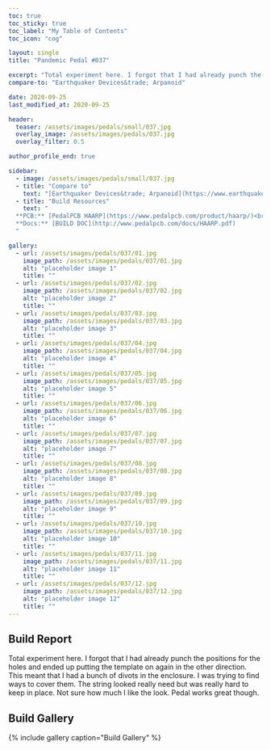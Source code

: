 ```yaml
---
toc: true
toc_sticky: true
toc_label: "My Table of Contents"
toc_icon: "cog"

layout: single
title: "Pandemic Pedal #037"

excerpt: "Total experiment here. I forgot that I had already punch the positions for the holes and ended up putting the template on again in the other direction. This meant that I had a bunch of divots in the enclosure. I was trying to find ways to cover them. The string looked really need but was really hard to keep in place. Not sure how much I like the look. Pedal works great though."
compare-to: "Earthquaker Devices&trade; Arpanoid"

date: 2020-09-25
last_modified_at: 2020-09-25

header:
  teaser: /assets/images/pedals/small/037.jpg
  overlay_image: /assets/images/pedals/037.jpg
  overlay_filter: 0.5

author_profile_end: true

sidebar:
  - image: /assets/images/pedals/small/037.jpg
  - title: "Compare to"
    text: "[Earthquaker Devices&trade; Arpanoid](https://www.earthquakerdevices.com/arpanoid)"
  - title: "Build Resources"
    text: "
  **PCB:** [PedalPCB HAARP](https://www.pedalpcb.com/product/haarp/)<br>
  **Docs:** [BUILD DOC](http://www.pedalpcb.com/docs/HAARP.pdf)
  "

gallery:
  - url: /assets/images/pedals/037/01.jpg
    image_path: /assets/images/pedals/037/01.jpg
    alt: "placeholder image 1"
    title: ""
  - url: /assets/images/pedals/037/02.jpg
    image_path: /assets/images/pedals/037/02.jpg
    alt: "placeholder image 2"
    title: ""
  - url: /assets/images/pedals/037/03.jpg
    image_path: /assets/images/pedals/037/03.jpg
    alt: "placeholder image 3"
    title: ""
  - url: /assets/images/pedals/037/04.jpg
    image_path: /assets/images/pedals/037/04.jpg
    alt: "placeholder image 4"
    title: ""
  - url: /assets/images/pedals/037/05.jpg
    image_path: /assets/images/pedals/037/05.jpg
    alt: "placeholder image 5"
    title: ""
  - url: /assets/images/pedals/037/06.jpg
    image_path: /assets/images/pedals/037/06.jpg
    alt: "placeholder image 6"
    title: ""
  - url: /assets/images/pedals/037/07.jpg
    image_path: /assets/images/pedals/037/07.jpg
    alt: "placeholder image 7"
    title: ""
  - url: /assets/images/pedals/037/08.jpg
    image_path: /assets/images/pedals/037/08.jpg
    alt: "placeholder image 8"
    title: ""
  - url: /assets/images/pedals/037/09.jpg
    image_path: /assets/images/pedals/037/09.jpg
    alt: "placeholder image 9"
    title: ""
  - url: /assets/images/pedals/037/10.jpg
    image_path: /assets/images/pedals/037/10.jpg
    alt: "placeholder image 10"
    title: ""
  - url: /assets/images/pedals/037/11.jpg
    image_path: /assets/images/pedals/037/11.jpg
    alt: "placeholder image 11"
    title: ""
  - url: /assets/images/pedals/037/12.jpg
    image_path: /assets/images/pedals/037/12.jpg
    alt: "placeholder image 12"
    title: ""
---
```


## Build Report ##

Total experiment here. I forgot that I had already punch the positions for the holes and ended up putting the template on again in the other direction. This meant that I had a bunch of divots in the enclosure. I was trying to find ways to cover them. The string looked really need but was really hard to keep in place. Not sure how much I like the look. Pedal works great though.

## Build Gallery ##

{% include gallery caption="Build Gallery" %}